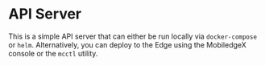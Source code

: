 # API Server
This is a simple API server that can either be run locally via `docker-compose` or `helm`. Alternatively,  you can deploy to the Edge using the MobiledgeX console or the `mcctl` utility. 

